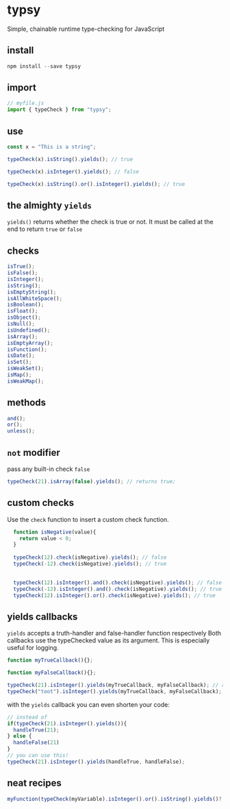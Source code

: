 # typsy

Simple, chainable runtime type-checking for JavaScript

## install

```js
npm install --save typsy
```

## import

```js
// myfile.js
import { typeCheck } from "typsy";
```

## use

```js
const x = "This is a string";

typeCheck(x).isString().yields(); // true

typeCheck(x).isInteger().yields(); // false

typeCheck(x).isString().or().isInteger().yields(); // true
```

## the almighty `yields`

`yields()` returns whether the check is true or not. It must be called at the end to return `true` or `false`

## checks

```js
isTrue();
isFalse();
isInteger();
isString();
isEmptyString();
isAllWhiteSpace();
isBoolean();
isFloat();
isObject();
isNull();
isUndefined();
isArray();
isEmptyArray();
isFunction();
isDate();
isSet();
isWeakSet();
isMap();
isWeakMap();
```

## methods

```js
and();
or();
unless();
```

## `not` modifier

pass any built-in check `false`
```js
typeCheck(21).isArray(false).yields(); // returns true;
```

## custom checks
Use the `check` function to insert a custom check function.

```js
  function isNegative(value){
    return value < 0;
  }
  
  typeCheck(12).check(isNegative).yields(); // false
  typeCheck(-12).check(isNegative).yields(); // true
  

  typeCheck(12).isInteger().and().check(isNegative).yields(); // false
  typeCheck(-12).isInteger().and().check(isNegative).yields(); // true
  typeCheck(12).isInteger().or().check(isNegative).yields(); // true
```
## yields callbacks

`yields` accepts a truth-handler and false-handler function respectively
Both callbacks use the typeChecked value as its argument.
This is especially useful for logging.
```js
function myTrueCallback(){};

function myFalseCallback(){};

typeCheck(21).isInteger().yields(myTrueCallback, myFalseCallback); // returns true & myTrueCallback is fired
typeCheck("toot").isInteger().yields(myTrueCallback, myFalseCallback); // returns false & myFalseCallback is fired
```

with the `yields` callback you can even shorten your code:
```js
// instead of 
if(typeCheck(21).isInteger().yields()){
  handleTrue(21);
} else {
  handleFalse(21)
}
// you can use this!
typeCheck(21).isInteger().yields(handleTrue, handleFalse);
```

## neat recipes
```js
myFunction(typeCheck(myVariable).isInteger().or().isString().yields()? myVariable : 1);
```
